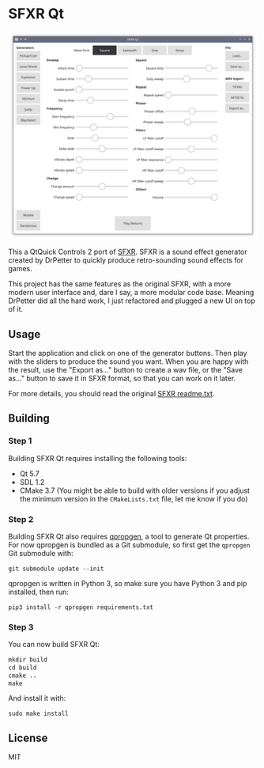 # SFXR Qt

![Screenshot](screenshot.png)

This a QtQuick Controls 2 port of [SFXR][]. SFXR is a sound effect generator
created by DrPetter to quickly produce retro-sounding sound effects for games.

This project has the same features as the original SFXR, with a more modern
user interface and, dare I say, a more modular code base. Meaning DrPetter did
all the hard work, I just refactored and plugged a new UI on top of it.

## Usage

Start the application and click on one of the generator buttons. Then play with
the sliders to produce the sound you want. When you are happy with the result,
use the "Export as..." button to create a wav file, or the "Save as..." button
to save it in SFXR format, so that you can work on it later.

For more details, you should read the original [SFXR
readme.txt](readme-sfxr-sdl.txt).

## Building

### Step 1

Building SFXR Qt requires installing the following tools:

- Qt 5.7
- SDL 1.2
- CMake 3.7 (You might be able to build with older versions if you adjust the
  minimum version in the `CMakeLists.txt` file, let me know if you do)

### Step 2

Building SFXR Qt also requires [qpropgen][], a tool to generate Qt properties.
For now qpropgen is bundled as a Git submodule, so first get the `qpropgen` Git
submodule with:

    git submodule update --init

qpropgen is written in Python 3, so make sure you have Python 3 and pip
installed, then run:

    pip3 install -r qpropgen requirements.txt

### Step 3

You can now build SFXR Qt:

    mkdir build
    cd build
    cmake ..
    make

And install it with:

    sudo make install

## License

MIT

[SFXR]: http://www.drpetter.se/project_sfxr.html
[qpropgen]: https://github.com/agateau/qpropgen
